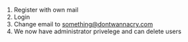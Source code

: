 1. Register with own mail
2. Login
3. Change email to something@dontwannacry.com
4. We now have administrator privelege and can delete users
